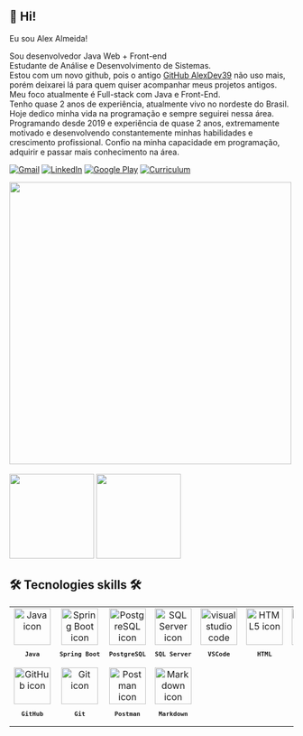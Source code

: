 ## 🖖 Hi!
Eu sou Alex Almeida!

Sou desenvolvedor Java Web + Front-end<br>
Estudante de Análise e Desenvolvimento de Sistemas.<br>
Estou com um novo github, pois o antigo <a href="https://github.com/AlexDev39" >GitHub AlexDev39</a> não uso mais, porém deixarei lá para quem quiser acompanhar meus projetos antigos.<br>
Meu foco atualmente é Full-stack com Java e Front-End.<br>
Tenho quase 2 anos de experiência, atualmente vivo no nordeste do Brasil.<br>
Hoje dedico minha vida na programação e sempre seguirei nessa área. <br>
Programando desde 2019 e experiência de quase 2 anos, extremamente motivado e desenvolvendo constantemente minhas habilidades e crescimento profissional. Confio na minha capacidade em programação, adquirir e passar mais conhecimento na área.

[![Gmail](https://img.shields.io/badge/Gmail-D14836?style=for-the-badge&logo=gmail&logoColor=white)](mailto:alexhavilla2022@gmail.com)
[![LinkedIn](https://img.shields.io/badge/LinkedIn-0077B5?style=for-the-badge&logo=linkedin&logoColor=white)](https://www.linkedin.com/in/alexsandro-j-a-almeida/)
[![Google Play](https://img.shields.io/badge/Google_Play-414141?style=for-the-badge&logo=google-play&logoColor=white)](https://play.google.com/store/apps/details?id=com.AMH.GalaxyFox)
[![Curriculum](https://img.shields.io/badge/Curriculum-6FDA44?style=for-the-badge&logo=Upwork&logoColor=white)](https://docs.google.com/document/d/1qbIXA7VEDnR_zXFHoipr1uK0dgLN0lRsdfXSB16FEOE/edit)


<img height="500em" align="center" src="https://i.postimg.cc/2yTVz6kq/pcgif.gif"/>
<br><br>

<div>
    <img height="150em" src="https://github-readme-stats.vercel.app/api?username=Alexdevsoft&show_icons=true&theme=tokyonight"/>
    <img height="150em" src="https://github-readme-stats.vercel.app/api/top-langs/?username=Alexdevsoft&layout=compact&theme=tokyonight"/>
</div>

## 🛠️ Tecnologies skills 🛠️

<table align="center" height="320px">
  <tr>
    <td align="center">
      <img src="https://cdn.jsdelivr.net/gh/devicons/devicon/icons/java/java-original-wordmark.svg" width="65px" alt="Java icon"/><br>
      <sub>
        <b>
          <pre>Java</pre>
        </b>
      </sub>
    </td>
    <td align="center">
      <img src="https://i.postimg.cc/QMpskVT2/spring.png" width="65px" alt="Spring Boot icon"/><br>
      <sub>
        <b>
          <pre>Spring Boot</pre>
        </b>
      </sub>
    </td>
    <td align="center">
      <img src="https://cdn.jsdelivr.net/gh/devicons/devicon/icons/postgresql/postgresql-plain-wordmark.svg" width="65px" alt="PostgreSQL icon"/><br>
      <sub>
        <b>
          <pre>PostgreSQL</pre>
        </b>
      </sub>
    </td>
    <td align="center">
      <img src="https://i.postimg.cc/TY89BwL7/SQLSERVER.png" width="65px" alt="SQL Server icon"/><br>
      <sub>
        <b>
          <pre>SQL Server</pre>
        </b>
      </sub>
    </td>
    <td align="center">
      <img src="https://skillicons.dev/icons?i=vscode" width="65px" alt="visual studio code icon"/><br>
      <sub>
        <b>
          <pre>VSCode</pre>
        </b>
      </sub>
    </td>
    <td align="center">
      <img src="https://skillicons.dev/icons?i=html" width="65px" alt="HTML5 icon"/><br>
      <sub>
        <b>
          <pre>HTML</pre>
        </b>
      </sub>
    </td>
    <td align="center">
      <img src="https://skillicons.dev/icons?i=css" width="65px" alt="CSS3 icon"/><br>
      <sub>
        <b>
          <pre>&ensp;CSS&ensp;</pre>
        </b>
      </sub>
    </td>
    <td align="center">
      <img src="https://skillicons.dev/icons?i=javascript" width="65px" alt="Javascript icon"/><br>
      <sub>
        <b>
          <pre>JavaScript</pre>
        </b>
      </sub>
    </td>
    <td align="center">
      <img src="https://skillicons.dev/icons?i=react" width="65px" alt="ReactJS icon"/><br>
      <sub>
        <b>
          <pre>React</pre>
        </b>
      </sub>
    </td>
  </tr>
  <tr>
    <td align="center" width="100px;">
      <img src="https://skillicons.dev/icons?i=github" width="65px" alt="GitHub icon"/><br>
      <sub>
        <b>
          <pre>&emsp;GitHub&emsp;</pre>
        </b>
      </sub>
    </td>
    <td align="center" width="100px;">
      <img src="https://skillicons.dev/icons?i=git" width="65px" alt="Git icon"/><br>
      <sub>
        <b>
          <pre>&emsp;Git&emsp;</pre>
        </b>
      </sub>
    </td>
    <td align="center">
      <img src="https://i.postimg.cc/Hn3DLcD2/postman.png" width="65px" alt="Postman icon"/><br>
      <sub>
        <b>
          <pre>Postman</pre>
        </b>
      </sub>
    </td>
    <td align="center">
      <img src="https://skillicons.dev/icons?i=md" width="65px" alt="Markdown icon"/><br>
      <sub>
        <b>
          <pre>Markdown</pre>
        </b>
      </sub>
    </td>
    
  </tr>
  </tr>
<!--<td align="center">
      <img src="https://user-images.githubusercontent.com/86276393/177162603-b078ec0b-5097-4067-9e04-f2e260e298a8.png" width="65px" alt="Yarn/npm icon"/><br>
      <sub>
        <b>
          <pre>Yarn/npm</pre>
        </b>
      </sub>
    </td>
  </tr>
  <tr>
    <td align="center">
      <img src="https://skillicons.dev/icons?i=typescript" width="65px" alt="TypeScript icon"/><br>
      <sub>
        <b>
          <pre>TypeScript</pre>
        </b>
      </sub>
    </td>
    <td align="center">
      <img src="https://skillicons.dev/icons?i=tailwind" width="65px" alt="tailwind icon"/><br>
      <sub>
        <b>
          <pre>Tailwind</pre>
        </b>
      </sub>
    </td>
    <td align="center">
      <img src="https://skillicons.dev/icons?i=nodejs" width="65px" alt="NodeJS icon"/><br>
      <sub>
        <b>
          <pre>NodeJS</pre>
        </b>
      </sub>
    </td>
    <td align="center">
      <img src="https://skillicons.dev/icons?i=bash" width="65px" alt="bash icon"/><br>
      <sub>
        <b>
          <pre>Terminal</pre>
        </b>
      </sub>
    </td>
  </tr>
  <tr>
    <td align="center">
      <img src="https://user-images.githubusercontent.com/86276393/177148580-f21f8f32-113c-499c-8c4d-f03412137f82.svg" width="65px" alt="Insomnia icon"/><br>
      <sub>
        <b>
          <pre>Insomnia</pre>
        </b>
      </sub>
    </td>
  </tr>-->
</table>

##



